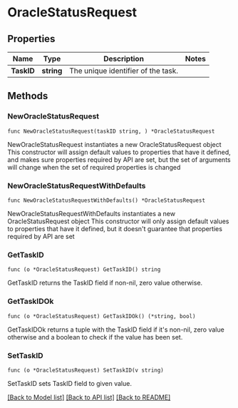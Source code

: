 # OracleStatusRequest

## Properties

Name | Type | Description | Notes
------------ | ------------- | ------------- | -------------
**TaskID** | **string** | The unique identifier of the task. | 

## Methods

### NewOracleStatusRequest

`func NewOracleStatusRequest(taskID string, ) *OracleStatusRequest`

NewOracleStatusRequest instantiates a new OracleStatusRequest object
This constructor will assign default values to properties that have it defined,
and makes sure properties required by API are set, but the set of arguments
will change when the set of required properties is changed

### NewOracleStatusRequestWithDefaults

`func NewOracleStatusRequestWithDefaults() *OracleStatusRequest`

NewOracleStatusRequestWithDefaults instantiates a new OracleStatusRequest object
This constructor will only assign default values to properties that have it defined,
but it doesn't guarantee that properties required by API are set

### GetTaskID

`func (o *OracleStatusRequest) GetTaskID() string`

GetTaskID returns the TaskID field if non-nil, zero value otherwise.

### GetTaskIDOk

`func (o *OracleStatusRequest) GetTaskIDOk() (*string, bool)`

GetTaskIDOk returns a tuple with the TaskID field if it's non-nil, zero value otherwise
and a boolean to check if the value has been set.

### SetTaskID

`func (o *OracleStatusRequest) SetTaskID(v string)`

SetTaskID sets TaskID field to given value.



[[Back to Model list]](../README.md#documentation-for-models) [[Back to API list]](../README.md#documentation-for-api-endpoints) [[Back to README]](../README.md)


